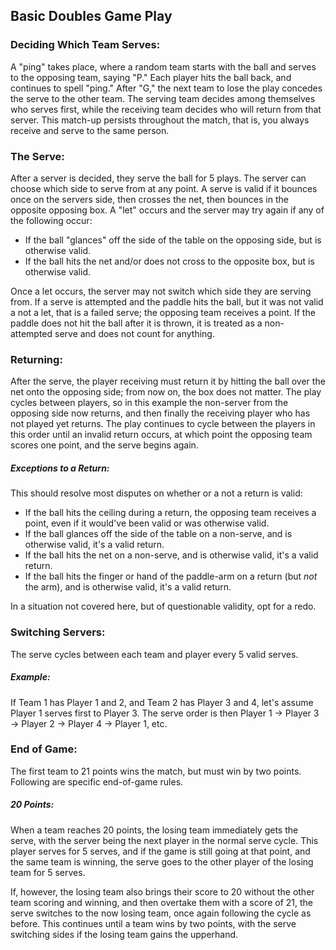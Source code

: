 ## Basic Doubles Game Play


### Deciding Which Team Serves:

A "ping" takes place, where a random team starts with the ball and serves to the opposing team, saying "P." Each player hits the ball back, and continues to spell "ping." After "G," the next team to lose the play concedes the serve to the other team. The serving team decides among themselves who serves first, while the receiving team decides who will return from that server. This match-up persists throughout the match, that is, you always receive and serve to the same person. 


### The Serve:

After a server is decided, they serve the ball for 5 plays. The server can choose which side to serve from at any point. A serve is valid if it bounces once on the servers side, then crosses the net, then bounces in the opposite opposing box. A "let" occurs and the server may try again if any of the following occur:

* If the ball "glances" off the side of the table on the opposing side, but is otherwise valid.
* If the ball hits the net and/or does not cross to the opposite box, but is otherwise valid.

Once a let occurs, the server may not switch which side they are serving from. If a serve is attempted and the paddle hits the ball, but it was not valid a not a let, that is a failed serve; the opposing team receives a point. If the paddle does not hit the ball after it is thrown, it is treated as a non-attempted serve and does not count for anything.  


### Returning:

After the serve, the player receiving must return it by hitting the ball over the net onto the opposing side; from now on, the box does not matter. The play cycles between players, so in this example the non-server from the opposing side now returns, and then finally the receiving player who has not played yet returns. The play continues to cycle between the players in this order until an invalid return occurs, at which point the opposing team scores one point, and the serve begins again. 

##### Exceptions to a Return:

This should resolve most disputes on whether or a not a return is valid:

* If the ball hits the ceiling during a return, the opposing team receives a point, even if it would've been valid or was otherwise valid. 
* If the ball glances off the side of the table on a non-serve, and is otherwise valid, it's a valid return. 
* If the ball hits the net on a non-serve, and is otherwise valid, it's a valid return. 
* If the ball hits the finger or hand of the paddle-arm on a return (but *not* the arm), and is otherwise valid, it's a valid return. 

In a situation not covered here, but of questionable validity, opt for a redo. 


### Switching Servers:

The serve cycles between each team and player every 5 valid serves. 

##### Example:

If Team 1 has Player 1 and 2, and Team 2 has Player 3 and 4, let's assume Player 1 serves first to Player 3. The serve order is then Player 1 → Player 3 → Player 2 → Player 4 → Player 1, etc.


### End of Game: 

The first team to 21 points wins the match, but must win by two points. Following are specific end-of-game rules. 

##### 20 Points:

When a team reaches 20 points, the losing team immediately gets the serve, with the server being the next player in the normal serve cycle. This player serves for 5 serves, and if the game is still going at that point, and the same team is winning, the serve goes to the other player of the losing team for 5 serves. 

If, however, the losing team also brings their score to 20 without the other team scoring and winning, and then overtake them with a score of 21, the serve switches to the now losing team, once again following the cycle as before. This continues until a team wins by two points, with the serve switching sides if the losing team gains the upperhand. 

